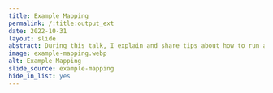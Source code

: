 ```yaml
---
title: Example Mapping
permalink: /:title:output_ext
date: 2022-10-31
layout: slide
abstract: During this talk, I explain and share tips about how to run an example mapping. Example mapping is a good way to align the team's understanding of domain problems and help your team to better collaborate. Last but not least, it eases to refine your stories and improve your backlog prioritization.w
image: example-mapping.webp
alt: Example Mapping
slide_source: example-mapping
hide_in_list: yes
---
```

